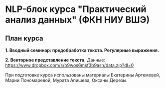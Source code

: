 # NLP-блок курса "Практический анализ данных" (ФКН НИУ ВШЭ)

## План курса

__1. Вводный семинар: предобработка текста. Регулярные выражения.__

__2. Векторное представление текста.__ Данные: https://www.dropbox.com/s/b9wos6msf3b9ash/data.zip?dl=0

При подготовке курса использованы материалы Екатерины Артемовой, Марии Пономаревой, Мурата Апишева, Оксаны Дерезы.
